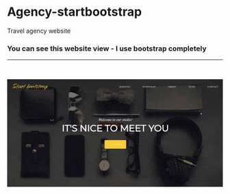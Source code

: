 # Agency-startbootstrap
Travel agency website
### You can see this website view - I use bootstrap completely
<hr/>
<br/>

![websiteview](./assets/images/webview.gif)
